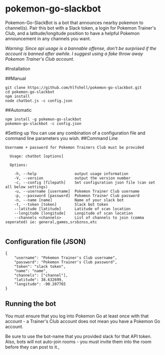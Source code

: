 # pokemon-go-slackbot
Pokemon-Go-SlackBot is a bot that announces nearby pokemon to channel(s). Pair this bot with a Slack token, a login for Pokemon Trainer's Club, and a latitude/longitude position to have a helpful Pokemon announcement in any channels you want.

*Warning: Since api usage is a bannable offense, don't be surprised if the account is banned after awhile. I suggest using a fake throw away Pokemon Trainer's Club account.*

#Installation

##Manual
```
git clone https://github.com/hlfshell/pokemon-go-slackbot.git
cd pokemon-go-slackbot
npm install
node chatbot.js -c config.json
```
##Automatic
```
npm install -g pokemon-go-slackbot
pokemon-go-slackbot -c config.json
```

#Setting up
You can use any combination of a configuration file and command line parameters you wish.
##Command Line
```
Username + password for Pokemon Trainers Club must be provided

  Usage: chatbot [options]

  Options:

    -h, --help                 output usage information
    -V, --version              output the version number
    -c, --config [filepath]    Set configuration json file (can set all below settings)
    -u, --username [username]  Pokemon Trainer Club username
    -p, --password [password]  Pokemon Trainer Club password
    -n, --name [name]          Name of your slack bot
    -t, --token [token]        Slack bot token
    --latitude [latitude]      Latitude of scan location
    --longitude [longitude]    Longitude of scan location
    --channels <channels>      List of channels to join (comma seperated) ie: general,games,srsbznss,etc
    
```

## Configuration file (JSON)
```
{
	"username": "Pokemon Trainer's Club username",
	"password": "Pokemon Trainer's Club password",
	"token": "slack token",
	"name": "name",
	"channels": ["channel"],
	"latitude": 38.632699,
	"longitude": -90.207765
}
```
## Running the bot
You must ensure that you log into Pokemon Go at least once with that account - a Trainer's Club account does not mean you have a Pokemon Go account.

Be sure to use the bot-name that you provided slack for that API token. Also, bots will not auto-join rooms - you must invite them into the room before they can post to it.,
